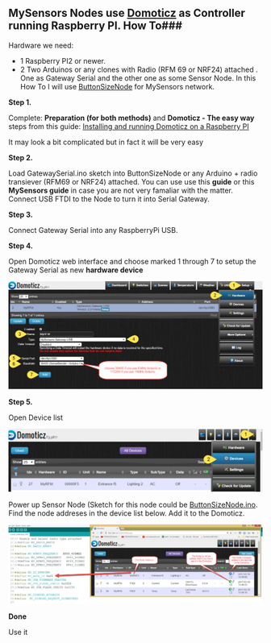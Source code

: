 ## MySensors Nodes use [Domoticz](https://domoticz.com/) as Controller running Raspberry PI. How To###

Hardware we need: 
- 1 Raspberry PI2 or newer.
- 2 Two Arduinos or any clones with Radio (RFM 69 or NRF24) attached . One as Gateway Serial and the other one as some Sensor Node. In this How To I will use [ButtonSizeNode](https://github.com/EasySensors/ButtonSizeNode) for MySensors network.

**Step 1.**

Complete: **Preparation (for both methods)** and  **Domoticz - The easy way** steps from this guide:
[ Installing and running Domoticz on a Raspberry PI](https://www.domoticz.com/wiki/Installing_and_running_Domoticz_on_a_Raspberry_PI)

It may look a bit complicated but in fact it will be very easy

**Step 2.**


Load GatewaySerial.ino sketch into ButtonSizeNode or any Arduino + radio transiever (RFM69 or NRF24) attached. You can use use this **guide** or this **MySensors guide** in case you are not very famaliar with the matter.
Connect USB FTDI to the Node to turn it into Serial Gateway.

**Step 3.**

Connect Gateway Serial into any RaspberryPi USB.

**Step 4.**


Open Domoticz web interface and choose marked 1 through 7 to setup the Gateway Serial as new **hardware device**  


![hardware device](https://github.com/EasySensors/ButtonSizeNode/blob/master/pics/domotizHrdwr.jpg?raw=true)

**Step 5.**


Open Device list

![](https://github.com/EasySensors/ButtonSizeNode/blob/master/pics/domotizDevicesList1.jpg?raw=true)


Power up Sensor Node (Sketch for this node could be [ButtonSizeNode.ino](https://github.com/EasySensors/ButtonSizeNode). Find the node addreses in the device list below. Add it to the Domoticz.


![](https://github.com/EasySensors/ButtonSizeNode/blob/master/pics/domotizDevicesList.jpg?raw=true)



**Done**

Use it
